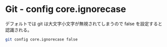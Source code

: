 # Git - config core.ignorecase

デフォルトでは git は大文字小文字が無視されてしまうので false を設定すると認識される。

```sh
git config core.ignorecase false
```
